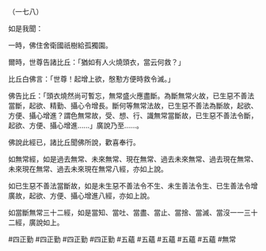（一七八）

如是我聞：

一時，佛住舍衛國祇樹給孤獨園。

爾時，世尊告諸比丘：「猶如有人火燒頭衣，當云何救？」

比丘白佛言：「世尊！起增上欲，慇懃方便時救令滅。」

佛告比丘：「頭衣燒然尚可暫忘，無常盛火應盡斷。為斷無常火故，已生惡不善法當斷，起欲、精勤、攝心令增長。斷何等無常法故，已生惡不善法為斷故，起欲、方便、攝心增進？謂色無常故，受、想、行、識無常當斷故，已生惡不善法令斷，起欲、方便、攝心增進……」廣說乃至……。

佛說此經已，諸比丘聞佛所說，歡喜奉行。

如無常經，如是過去無常、未來無常、現在無常、過去未來無常、過去現在無常、未來現在無常、過去未來現在無常八經，亦如上說。

如已生惡不善法當斷故，如是未生惡不善法令不生、未生善法令生、已生善法令增廣故，起欲、方便、攝心增進八經，亦如上說。

如當斷無常三十二經，如是當知、當吐、當盡、當止、當捨、當滅、當沒一一三十二經，廣說如上。



#四正勤
#四正勤
#四正勤
#四正勤
#五蘊
#五蘊
#五蘊
#五蘊
#五蘊
#無常
